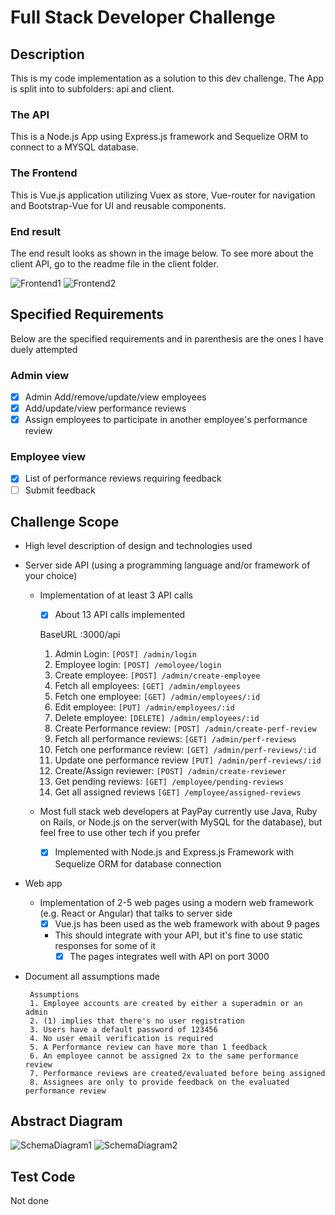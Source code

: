 
# Full Stack Developer Challenge

## Description
This is my code implementation as a solution to this dev challenge. The App is split into to subfolders: api and client. 

### The API 
This is a Node.js App using Express.js framework and Sequelize ORM to connect to a MYSQL database.

### The Frontend
This is Vue.js application utilizing Vuex as store, Vue-router for navigation and Bootstrap-Vue for UI and reusable components.

### End result 
The end result looks as shown in the image below. To see more about the client API, go to the readme file in the client folder.

![Frontend1](https://dl.dropbox.com/s/jtsjhtneaa6enjb/pp1.png?dl=0=250x250)
![Frontend2](https://dl.dropbox.com/s/accvak9kt5a3qeq/pp2.png?dl=0=250x250)

## Specified Requirements
Below are the specified requirements and in parenthesis are the ones I have duely attempted
### Admin view
- [x] Admin Add/remove/update/view employees
- [x] Add/update/view performance reviews 
- [x] Assign employees to participate in another employee's performance review

### Employee view
- [x] List of performance reviews requiring feedback
- [ ] Submit feedback

## Challenge Scope
* High level description of design and technologies used

* Server side API (using a programming language and/or framework of your choice)
  * Implementation of at least 3 API calls
    - [x] About 13 API calls implemented

    BaseURL :3000/api
    1. Admin Login: `[POST] /admin/login`
    2. Employee login: `[POST] /emoloyee/login`
    3. Create employee: `[POST] /admin/create-employee`
    4. Fetch all employees: `[GET] /admin/employees`
    5. Fetch one employee: `[GET] /admin/employees/:id`
    6. Edit employee: `[PUT] /admin/employees/:id`
    7. Delete employee: `[DELETE] /admin/employees/:id`
    8. Create Performance review: `[POST] /admin/create-perf-review`
    9. Fetch all performance reviews: `[GET] /admin/perf-reviews`
    10. Fetch one performance review: `[GET] /admin/perf-reviews/:id`
    11. Update one performance review `[PUT] /admin/perf-reviews/:id`
    12. Create/Assign reviewer: `[POST] /admin/create-reviewer`
    13. Get pending reviews: `[GET] /employee/pending-reviews`
    14. Get all assigned reviews `[GET] /employee/assigned-reviews`
    
  * Most full stack web developers at PayPay currently use Java, Ruby on Rails, or Node.js on the server(with MySQL for the database), but feel free to use other tech if you prefer
    - [x] Implemented with Node.js and Express.js Framework with Sequelize ORM for database connection
* Web app
  * Implementation of 2-5 web pages using a modern web framework (e.g. React or Angular) that talks to server side
     - [x] Vue.js has been used as the web framework with about 9 pages
    * This should integrate with your API, but it's fine to use static responses for some of it 
       - [x] The pages integrates well with API on port 3000
* Document all assumptions made
   ```
    Assumptions
    1. Employee accounts are created by either a superadmin or an admin
    2. (1) implies that there's no user registration
    3. Users have a default password of 123456
    4. No user email verification is required
    5. A Performance review can have more than 1 feedback
    6. An employee cannot be assigned 2x to the same performance review
    7. Performance reviews are created/evaluated before being assigned
    8. Assignees are only to provide feedback on the evaluated performance review
   ```
## Abstract Diagram
![SchemaDiagram1](https://dl.dropbox.com/s/wrl93ywncb42g8x/Paypay-2.png?dl=0=250x250)
![SchemaDiagram2](https://www.dropbox.com/s/wg77eo4rsmh7kb6/paypay-schema.png?dl=0=250x250)

## Test Code
Not done
